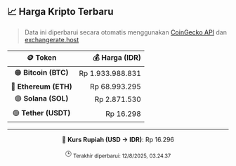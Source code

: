 

<!-- HARGA_KRIPTO -->
## 📈 Harga Kripto Terbaru

> Data ini diperbarui secara otomatis menggunakan [CoinGecko API](https://www.coingecko.com/) dan [exchangerate.host](https://exchangerate.host/)

<div align="center">

| 🪙 Token | 💰 Harga (IDR) |
|:------:|---------------:|
| 🟠 **Bitcoin (BTC)**   | Rp 1.933.988.831 |
| 🔵 **Ethereum (ETH)**  | Rp 68.993.295 |
| 🟣 **Solana (SOL)**    | Rp 2.871.530 |
| 🟢 **Tether (USDT)**   | Rp 16.298 |

---

💱 **Kurs Rupiah (USD → IDR)**: Rp 16.296

🕒 <sub>Terakhir diperbarui: 12/8/2025, 03.24.37</sub>

</div>
<!-- /HARGA_KRIPTO -->